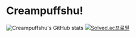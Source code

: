 # Creampuffshu!

![Creampuffshu's GitHub stats](https://github-readme-stats.vercel.app/api?username=Creampuffshu&show_icons=true&theme=radical)
[![Solved.ac프로필](http://mazassumnida.wtf/api/v2/generate_badge?boj=creampuffshu)](https://solved.ac/creampuffshu)

<!--
**Creampuffshu/Creampuffshu** is a ✨ _special_ ✨ repository because its `README.md` (this file) appears on your GitHub profile.




Here are some ideas to get you started:

- 🔭 I’m currently working on ...
- 🌱 I’m currently learning ...
- 👯 I’m looking to collaborate on ...
- 🤔 I’m looking for help with ...
- 💬 Ask me about ...
- 📫 How to reach me: ...
- 😄 Pronouns: ...
- ⚡ Fun fact: ...
-->
